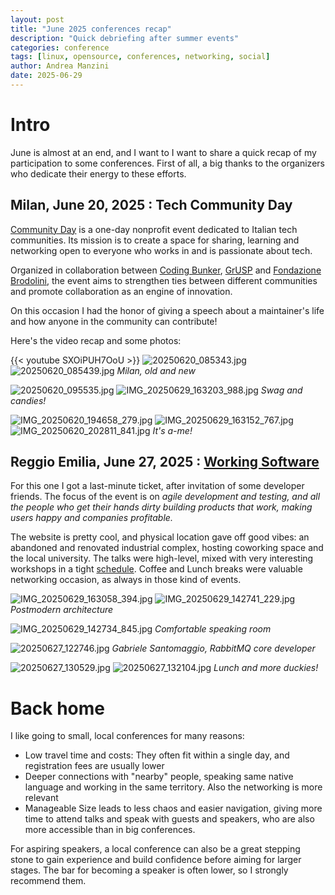 ```yaml
---
layout: post
title: "June 2025 conferences recap"
description: "Quick debriefing after summer events"
categories: conference
tags: [linux, opensource, conferences, networking, social]
author: Andrea Manzini
date: 2025-06-29
---
```


# Intro

June is almost at an end, and I want to I want to share a quick recap of my participation to some conferences. First of all, a big thanks to the organizers who dedicate their energy to these efforts.

## Milan, June 20, 2025 : Tech Community Day 

[Community Day](https://www.techcommunityday.it/) is a one-day nonprofit event dedicated to Italian tech communities. Its mission is to create a space for sharing, learning and networking open to everyone who works in and is passionate about tech.

Organized in collaboration between [Coding Bunker](https://codingbunker.it/), [GrUSP](https://grusp.org/) and [Fondazione Brodolini](https://www.fondazionebrodolini.it/), the event aims to strengthen ties between different communities and promote collaboration as an engine of innovation.

On this occasion I had the honor of giving a speech about a maintainer's life and how anyone in the community can contribute!

Here's the video recap and some photos:

{{< youtube SXOiPUH7OoU >}}
![20250620_085343.jpg](/img/juneconf_2025/techcomm_day/20250620_085343.jpg)
![20250620_085439.jpg](/img/juneconf_2025/techcomm_day/20250620_085439.jpg)
*Milan, old and new*

![20250620_095535.jpg](/img/juneconf_2025/techcomm_day/20250620_095535.jpg)
![IMG_20250629_163203_988.jpg](/img/juneconf_2025/techcomm_day/IMG_20250629_163203_988.jpg)
*Swag and candies!*

![IMG_20250620_194658_279.jpg](/img/juneconf_2025/techcomm_day/IMG_20250620_194658_279.jpg)
![IMG_20250629_163152_767.jpg](/img/juneconf_2025/techcomm_day/IMG_20250629_163152_767.jpg)
![IMG_20250620_202811_841.jpg](/img/juneconf_2025/techcomm_day/IMG_20250620_202811_841.jpg)
*It's a-me!*

## Reggio Emilia, June 27, 2025 : [Working Software](https://www.agilemovement.it/workingsoftware/) 

For this one I got a last-minute ticket, after invitation of some developer friends. The focus of the event is on *agile development and testing, and all the people who get their hands dirty building products that work,
making users happy and companies profitable.*

The website is pretty cool, and physical location gave off good vibes: an abandoned and renovated industrial complex, hosting coworking space and the local university. The talks were high-level, mixed with very interesting workshops in a tight [schedule](https://www.agilemovement.it/workingsoftware/schedule.html). Coffee and Lunch breaks were valuable networking occasion, as always in those kind of events.

![IMG_20250629_163058_394.jpg](/img/juneconf_2025/working_soft/IMG_20250629_163058_394.jpg)
![IMG_20250629_142741_229.jpg](/img/juneconf_2025/working_soft/IMG_20250629_142741_229.jpg)
*Postmodern architecture*

![IMG_20250629_142734_845.jpg](/img/juneconf_2025/working_soft/IMG_20250629_142734_845.jpg)
*Comfortable speaking room*

![20250627_122746.jpg](/img/juneconf_2025/working_soft/20250627_122746.jpg)
*Gabriele Santomaggio, RabbitMQ core developer*

![20250627_130529.jpg](/img/juneconf_2025/working_soft/20250627_130529.jpg)
![20250627_132104.jpg](/img/juneconf_2025/working_soft/20250627_132104.jpg)
*Lunch and more duckies!*
# Back home

I like going to small, local conferences for many reasons:
- Low travel time and costs: They often fit within a single day, and registration fees are usually lower
- Deeper connections with "nearby" people, speaking same native language and working in the same territory. Also the networking is more relevant
- Manageable Size leads to less chaos and easier navigation, giving more time to attend talks and speak with guests and speakers, who are also more accessible than in big conferences.

For aspiring speakers, a local conference can also be a great stepping stone to gain experience and build confidence before aiming for larger stages. The bar for becoming a speaker is often lower, so I strongly recommend them.

